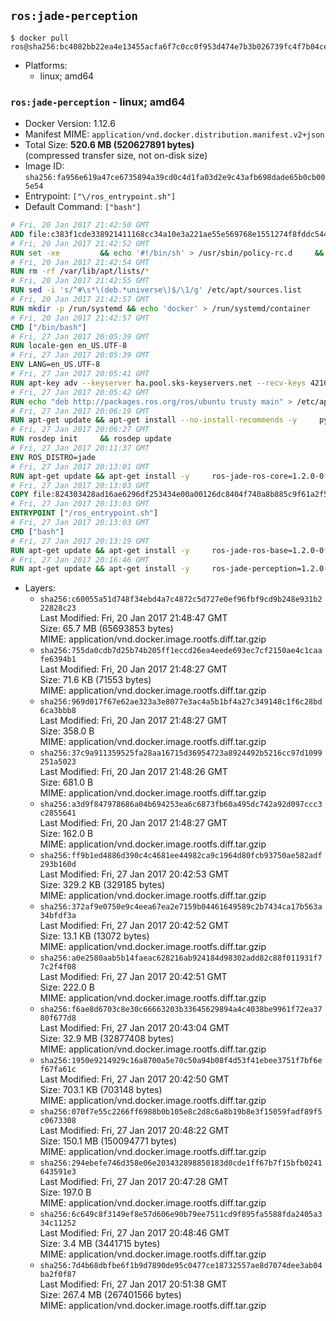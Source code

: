 ## `ros:jade-perception`

```console
$ docker pull ros@sha256:bc4082bb22ea4e13455acfa6f7c0cc0f953d474e7b3b026739fc4f7b04ce740e
```

-	Platforms:
	-	linux; amd64

### `ros:jade-perception` - linux; amd64

-	Docker Version: 1.12.6
-	Manifest MIME: `application/vnd.docker.distribution.manifest.v2+json`
-	Total Size: **520.6 MB (520627891 bytes)**  
	(compressed transfer size, not on-disk size)
-	Image ID: `sha256:fa956e619a47ce6735894a39cd0c4d1fa03d2e9c43afb698dade65b0cb005e54`
-	Entrypoint: `["\/ros_entrypoint.sh"]`
-	Default Command: `["bash"]`

```dockerfile
# Fri, 20 Jan 2017 21:42:50 GMT
ADD file:c383f1cde338921411168cc34a10e3a221ae55e569768e1551274f8fddc54415 in / 
# Fri, 20 Jan 2017 21:42:52 GMT
RUN set -xe 		&& echo '#!/bin/sh' > /usr/sbin/policy-rc.d 	&& echo 'exit 101' >> /usr/sbin/policy-rc.d 	&& chmod +x /usr/sbin/policy-rc.d 		&& dpkg-divert --local --rename --add /sbin/initctl 	&& cp -a /usr/sbin/policy-rc.d /sbin/initctl 	&& sed -i 's/^exit.*/exit 0/' /sbin/initctl 		&& echo 'force-unsafe-io' > /etc/dpkg/dpkg.cfg.d/docker-apt-speedup 		&& echo 'DPkg::Post-Invoke { "rm -f /var/cache/apt/archives/*.deb /var/cache/apt/archives/partial/*.deb /var/cache/apt/*.bin || true"; };' > /etc/apt/apt.conf.d/docker-clean 	&& echo 'APT::Update::Post-Invoke { "rm -f /var/cache/apt/archives/*.deb /var/cache/apt/archives/partial/*.deb /var/cache/apt/*.bin || true"; };' >> /etc/apt/apt.conf.d/docker-clean 	&& echo 'Dir::Cache::pkgcache ""; Dir::Cache::srcpkgcache "";' >> /etc/apt/apt.conf.d/docker-clean 		&& echo 'Acquire::Languages "none";' > /etc/apt/apt.conf.d/docker-no-languages 		&& echo 'Acquire::GzipIndexes "true"; Acquire::CompressionTypes::Order:: "gz";' > /etc/apt/apt.conf.d/docker-gzip-indexes 		&& echo 'Apt::AutoRemove::SuggestsImportant "false";' > /etc/apt/apt.conf.d/docker-autoremove-suggests
# Fri, 20 Jan 2017 21:42:54 GMT
RUN rm -rf /var/lib/apt/lists/*
# Fri, 20 Jan 2017 21:42:55 GMT
RUN sed -i 's/^#\s*\(deb.*universe\)$/\1/g' /etc/apt/sources.list
# Fri, 20 Jan 2017 21:42:57 GMT
RUN mkdir -p /run/systemd && echo 'docker' > /run/systemd/container
# Fri, 20 Jan 2017 21:42:57 GMT
CMD ["/bin/bash"]
# Fri, 27 Jan 2017 20:05:39 GMT
RUN locale-gen en_US.UTF-8
# Fri, 27 Jan 2017 20:05:39 GMT
ENV LANG=en_US.UTF-8
# Fri, 27 Jan 2017 20:05:41 GMT
RUN apt-key adv --keyserver ha.pool.sks-keyservers.net --recv-keys 421C365BD9FF1F717815A3895523BAEEB01FA116
# Fri, 27 Jan 2017 20:05:42 GMT
RUN echo "deb http://packages.ros.org/ros/ubuntu trusty main" > /etc/apt/sources.list.d/ros-latest.list
# Fri, 27 Jan 2017 20:06:19 GMT
RUN apt-get update && apt-get install --no-install-recommends -y     python-rosdep     python-rosinstall     python-vcstools     && rm -rf /var/lib/apt/lists/*
# Fri, 27 Jan 2017 20:06:27 GMT
RUN rosdep init     && rosdep update
# Fri, 27 Jan 2017 20:11:37 GMT
ENV ROS_DISTRO=jade
# Fri, 27 Jan 2017 20:13:01 GMT
RUN apt-get update && apt-get install -y     ros-jade-ros-core=1.2.0-0*     && rm -rf /var/lib/apt/lists/*
# Fri, 27 Jan 2017 20:13:03 GMT
COPY file:824303428ad16ae6296df253434e00a00126dc8404f740a8b885c9f61a2f5fcb in / 
# Fri, 27 Jan 2017 20:13:03 GMT
ENTRYPOINT ["/ros_entrypoint.sh"]
# Fri, 27 Jan 2017 20:13:03 GMT
CMD ["bash"]
# Fri, 27 Jan 2017 20:13:19 GMT
RUN apt-get update && apt-get install -y     ros-jade-ros-base=1.2.0-0*     && rm -rf /var/lib/apt/lists/*
# Fri, 27 Jan 2017 20:16:46 GMT
RUN apt-get update && apt-get install -y     ros-jade-perception=1.2.0-0*     && rm -rf /var/lib/apt/lists/*
```

-	Layers:
	-	`sha256:c60055a51d748f34ebd4a7c4872c5d727e0ef96fbf9cd9b248e931b222828c23`  
		Last Modified: Fri, 20 Jan 2017 21:48:47 GMT  
		Size: 65.7 MB (65693853 bytes)  
		MIME: application/vnd.docker.image.rootfs.diff.tar.gzip
	-	`sha256:755da0cdb7d25b74b205ff1eccd26ea4eede693ec7cf2150ae4c1caafe6394b1`  
		Last Modified: Fri, 20 Jan 2017 21:48:27 GMT  
		Size: 71.6 KB (71553 bytes)  
		MIME: application/vnd.docker.image.rootfs.diff.tar.gzip
	-	`sha256:969d017f67e62ae323a3e8077e3ac4a5b1bf4a27c349148c1f6c28bd6ca3bbb8`  
		Last Modified: Fri, 20 Jan 2017 21:48:27 GMT  
		Size: 358.0 B  
		MIME: application/vnd.docker.image.rootfs.diff.tar.gzip
	-	`sha256:37c9a911359525fa28aa16715d36954723a8924492b5216cc97d1099251a5023`  
		Last Modified: Fri, 20 Jan 2017 21:48:26 GMT  
		Size: 681.0 B  
		MIME: application/vnd.docker.image.rootfs.diff.tar.gzip
	-	`sha256:a3d9f847978686a04b694253ea6c6873fb60a495dc742a92d097ccc3c2855641`  
		Last Modified: Fri, 20 Jan 2017 21:48:27 GMT  
		Size: 162.0 B  
		MIME: application/vnd.docker.image.rootfs.diff.tar.gzip
	-	`sha256:ff9b1ed4886d390c4c4681ee44982ca9c1964d80fcb93750ae582adf293b160d`  
		Last Modified: Fri, 27 Jan 2017 20:42:53 GMT  
		Size: 329.2 KB (329185 bytes)  
		MIME: application/vnd.docker.image.rootfs.diff.tar.gzip
	-	`sha256:372af9e0750e9c4eea67ea2e7159b04461649589c2b7434ca17b563a34bfdf3a`  
		Last Modified: Fri, 27 Jan 2017 20:42:52 GMT  
		Size: 13.1 KB (13072 bytes)  
		MIME: application/vnd.docker.image.rootfs.diff.tar.gzip
	-	`sha256:a0e2580aab5b14faeac628216ab924184d98302add82c88f011931f77c2f4f08`  
		Last Modified: Fri, 27 Jan 2017 20:42:51 GMT  
		Size: 222.0 B  
		MIME: application/vnd.docker.image.rootfs.diff.tar.gzip
	-	`sha256:f6ae8d6703c8e30c66663203b33645629894a4c4038be9961f72ea3780f677d8`  
		Last Modified: Fri, 27 Jan 2017 20:43:04 GMT  
		Size: 32.9 MB (32877408 bytes)  
		MIME: application/vnd.docker.image.rootfs.diff.tar.gzip
	-	`sha256:1950e9214929c16a8700a5e70c50a94b08f4d53f41ebee3751f7bf6ef67fa61c`  
		Last Modified: Fri, 27 Jan 2017 20:42:50 GMT  
		Size: 703.1 KB (703148 bytes)  
		MIME: application/vnd.docker.image.rootfs.diff.tar.gzip
	-	`sha256:070f7e55c2266ff6988b0b105e8c2d8c6a8b19b8e3f15059fadf89f5c0673308`  
		Last Modified: Fri, 27 Jan 2017 20:48:22 GMT  
		Size: 150.1 MB (150094771 bytes)  
		MIME: application/vnd.docker.image.rootfs.diff.tar.gzip
	-	`sha256:294ebefe746d358e06e203432898850183d0cde1ff67b7f15bfb0241643591e3`  
		Last Modified: Fri, 27 Jan 2017 20:47:28 GMT  
		Size: 197.0 B  
		MIME: application/vnd.docker.image.rootfs.diff.tar.gzip
	-	`sha256:6c649c8f3149ef8e57d606e90b79ee7511cd9f895fa5588fda2405a334c11252`  
		Last Modified: Fri, 27 Jan 2017 20:48:46 GMT  
		Size: 3.4 MB (3441715 bytes)  
		MIME: application/vnd.docker.image.rootfs.diff.tar.gzip
	-	`sha256:7d4b68dbfbe6f1b9d7890de95c0477ce18732557ae8d7074dee3ab04ba2f0f87`  
		Last Modified: Fri, 27 Jan 2017 20:51:38 GMT  
		Size: 267.4 MB (267401566 bytes)  
		MIME: application/vnd.docker.image.rootfs.diff.tar.gzip
